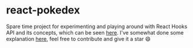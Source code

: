 # react-pokedex

Spare time project for experimenting and playing around with React Hooks API and its concepts, which can be seen [here](https://reactjs.org/docs). 
I've somewhat done some explanation [here](https://dev.to/okroid/pokedex-with-react-364d), feel free to contribute and give it a star :smile:
